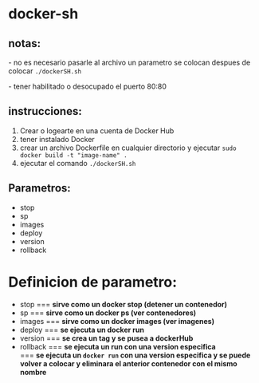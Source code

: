 # docker-sh

## notas:
<p>- no es necesario pasarle al archivo un parametro se colocan despues de colocar <code>./dockerSH.sh</code></p>
<p>- tener habilitado o desocupado el puerto 80:80</p>

## instrucciones:

<ol>
  <li>Crear o logearte en una cuenta de Docker Hub</li>
  <li>tener instalado Docker</li>
  <li>crear un archivo Dockerfile en cualquier directorio y ejecutar <code>sudo docker build -t "image-name" .</code> </li>
  <li>ejecutar el comando <code>./dockerSH.sh</code></li>
</ol>

## Parametros:

<ul>
  <li>stop</li>
  <li>sp</li>
  <li>images</li>
  <li>deploy</li>
  <li>version</li>
  <li>rollback</li>
</ul>

# Definicion de parametro:

<ul>
  <li>stop === <strong> sirve como un docker stop (detener un contenedor)</strong></li>
  <li>sp === <strong> sirve como un docker ps (ver contenedores) </strong></li>
  <li>images === <strong> sirve como un docker images (ver imagenes)</strong></li>
  <li>deploy === <strong>se ejecuta un docker run </strong></li>
  <li>version === <strong>se crea un tag y se pusea a dockerHub</strong></li>
  <li>rollback === <strong>se ejecuta un run con una version especifica</strong></li>
   === <strong>se ejecuta un <code>docker run</code> con una version especifica y se puede volver a colocar y eliminara el anterior contenedor con el mismo nombre</strong>
</ul>

